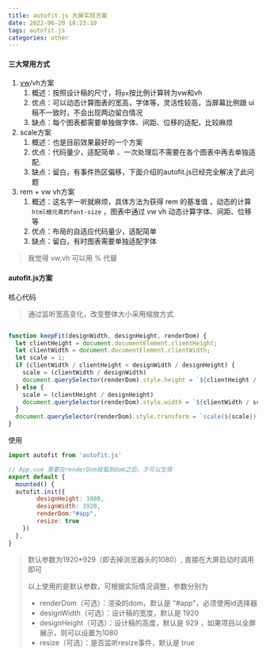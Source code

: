 ```yaml
---
title: autofit.js 大屏实现方案
date: 2022-06-20 18:23:10
tags: autofit.js
categories: other
---
```


#### 三大常用方式

1. [vw](https://so.csdn.net/so/search?q=vw&spm=1001.2101.3001.7020)/vh方案
	1. 概述：按照设计稿的尺寸，将`px`按比例计算转为vw和vh
	2. 优点：可以动态计算图表的宽高，字体等，灵活性较高，当屏幕比例跟 ui 稿不一致时，不会出现两边留白情况
	3. 缺点：每个图表都需要单独做字体、间距、位移的适配，比较麻烦
2. scale方案
	1. 概述：也是目前效果最好的一个方案
	2. 优点：代码量少，适配简单 、一次处理后不需要在各个图表中再去单独适配.
	3. 缺点：留白，有事件热区偏移，下面介绍的autofit.js已经完全解决了此问题
3. rem + vw vh方案
	1. 概述：这名字一听就麻烦，具体方法为获得 rem 的基准值 ，动态的计算`html根元素的font-size` ，图表中通过 vw vh 动态计算字体、间距、位移等
	2. 优点：布局的自适应代码量少，适配简单
	3. 缺点：留白，有时图表需要单独适配字体

<!--more-->

> 我觉得 vw,vh 可以用 % 代替

#### autofit.js方案

核心代码

> 通过监听宽高变化，改变整体大小采用缩放方式

```js

function keepFit(designWidth, designHeight, renderDom) {
  let clientHeight = document.documentElement.clientHeight;
  let clientWidth = document.documentElement.clientWidth;
  let scale = 1;
  if (clientWidth / clientHeight < designWidth / designHeight) {
    scale = (clientWidth / designWidth)
    document.querySelector(renderDom).style.height = `${clientHeight / scale}px`;
  } else {
    scale = (clientHeight / designHeight)
    document.querySelector(renderDom).style.width = `${clientWidth / scale}px`;
  }
  document.querySelector(renderDom).style.transform = `scale(${scale})`;
}
```

使用

```js
import autofit from 'autofit.js'

// App.vue 需要在renderDom挂载到dom之后，才可以生效
export default {  
  mounted() {
  autofit.init({
        designHeight: 1080,
        designWidth: 1920,
        renderDom:"#app",
        resize: true
    })
  },
}
```



> 默认参数为1920*929（即去掉浏览器头的1080）, 直接在大屏启动时调用即可
>
> 以上使用的是默认参数，可根据实际情况调整，参数分别为
>
> - renderDom（可选）：渲染的dom，默认是 "#app"，必须使用id选择器
> - designWidth（可选）：设计稿的宽度，默认是 1920
> - designHeight（可选）：设计稿的高度，默认是 929 ，如果项目以全屏展示，则可以设置为1080
> - resize（可选）：是否监听resize事件，默认是 true